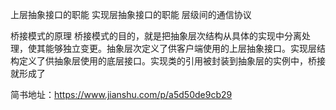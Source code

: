 上层抽象接口的职能
实现层抽象接口的职能
层级间的通信协议

桥接模式的原理
桥接模式的目的，就是把抽象层次结构从具体的实现中分离处理，使其能够独立变更。抽象层次定义了供客户端使用的上层抽象接口。实现层结构定义了供抽象层使用的底层接口。实现类的引用被封装到抽象层的实例中，桥接就形成了


简书地址：https://www.jianshu.com/p/a5d50de9cb29
